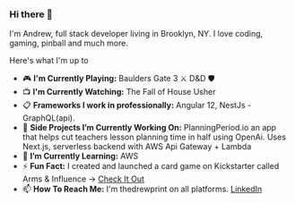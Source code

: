 ### Hi there 👋

<!--
**arichards4814/arichards4814** is a ✨ _special_ ✨ repository because its `README.md` (this file) appears on your GitHub profile.

Here are some ideas to get you started:

- 🔭 I’m currently working on ...
- 🌱 I’m currently learning ...
- 👯 I’m looking to collaborate on ...
- 🤔 I’m looking for help with ...
- 📫 How to reach me: ...
- 😄 Pronouns: ...
-->
I'm Andrew, full stack developer living in Brooklyn, NY. I love coding, gaming, pinball and much more.

Here's what I'm up to



- 🎮  **I'm Currently Playing:** Baulders Gate 3 ⚔️ D&D 🛡️
- 📺  **I'm Currently Watching:** The Fall of House Usher
- 📋  **Frameworks I work in professionally:** 
Angular 12, NestJs - GraphQL(api). 
- 🔭  **Side Projects I’m Currently Working On:** 
PlanningPeriod.io an app that helps cut teachers lesson planning time in half using OpenAi.
Uses Next.js, serverless backend with AWS Api Gateway + Lambda
- 🌱  **I’m Currently Learning:** AWS
- ⚡ **Fun Fact:** I created and launched a card game on Kickstarter called Arms & Influence -> [Check It Out](https://www.kickstarter.com/projects/richardsbroscreative/arms-and-influence)
- 📫 **How To Reach Me:** I'm thedrewprint on all platforms. [LinkedIn](https://www.linkedin.com/in/andrewmichaelrichards/)
